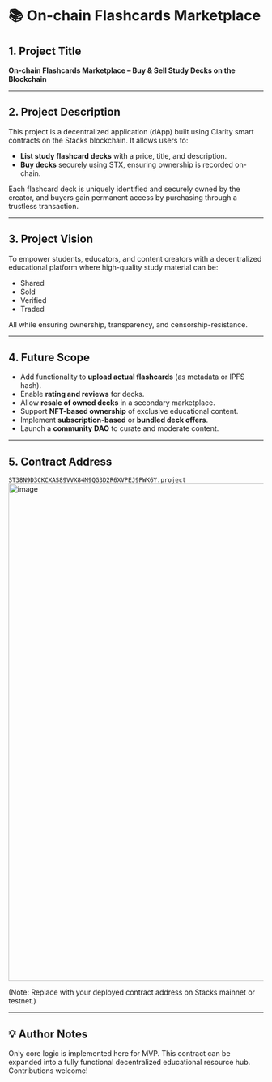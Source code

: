 # 📚 On-chain Flashcards Marketplace

## 1. Project Title
**On-chain Flashcards Marketplace – Buy & Sell Study Decks on the Blockchain**

---

## 2. Project Description
This project is a decentralized application (dApp) built using Clarity smart contracts on the Stacks blockchain. It allows users to:
- **List study flashcard decks** with a price, title, and description.
- **Buy decks** securely using STX, ensuring ownership is recorded on-chain.

Each flashcard deck is uniquely identified and securely owned by the creator, and buyers gain permanent access by purchasing through a trustless transaction.

---

## 3. Project Vision
To empower students, educators, and content creators with a decentralized educational platform where high-quality study material can be:
- Shared
- Sold
- Verified
- Traded

All while ensuring ownership, transparency, and censorship-resistance.

---

## 4. Future Scope
- Add functionality to **upload actual flashcards** (as metadata or IPFS hash).
- Enable **rating and reviews** for decks.
- Allow **resale of owned decks** in a secondary marketplace.
- Support **NFT-based ownership** of exclusive educational content.
- Implement **subscription-based** or **bundled deck offers**.
- Launch a **community DAO** to curate and moderate content.

---

## 5. Contract Address
`ST38N9D3CKCXAS89VVX84M9QG3D2R6XVPEJ9PWK6Y.project`
<img width="1908" height="982" alt="image" src="https://github.com/user-attachments/assets/944307cb-2f83-4751-b5e0-033a5be11fa1" />


(Note: Replace with your deployed contract address on Stacks mainnet or testnet.)

---

## 💡 Author Notes
Only core logic is implemented here for MVP. This contract can be expanded into a fully functional decentralized educational resource hub. Contributions welcome!
